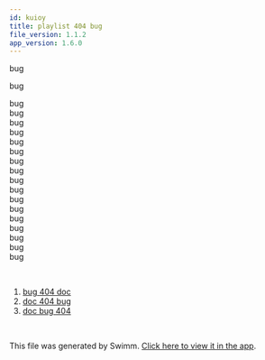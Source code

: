 ```yaml
---
id: kuioy
title: playlist 404 bug
file_version: 1.1.2
app_version: 1.6.0
---
```


<!-- Intro - Do not remove this comment -->
bug

bug

bug<br/>
bug<br/>
bug<br/>
bug<br/>
bug<br/>
bug<br/>
bug<br/>
bug<br/>
bug<br/>
bug<br/>
bug<br/>
bug<br/>
bug<br/>
bug<br/>
bug<br/>
bug<br/>
bug<br/>

<br/>

<!-- Steps - Do not remove this comment -->
1. [bug 404 doc ](bug-404-doc.8l4t9.sw.md)
2. [doc 404 bug](doc-404-bug.w6nwh.sw.md)
3. [doc bug 404 ](doc-bug-404.ww5mm.sw.md)


<br/>

This file was generated by Swimm. [Click here to view it in the app](http://localhost:5002/repos/Z2l0aHViJTNBJTNBTm9hUmVwbyUzQSUzQU5vYW96ZXI=/playlists/kuioy).

